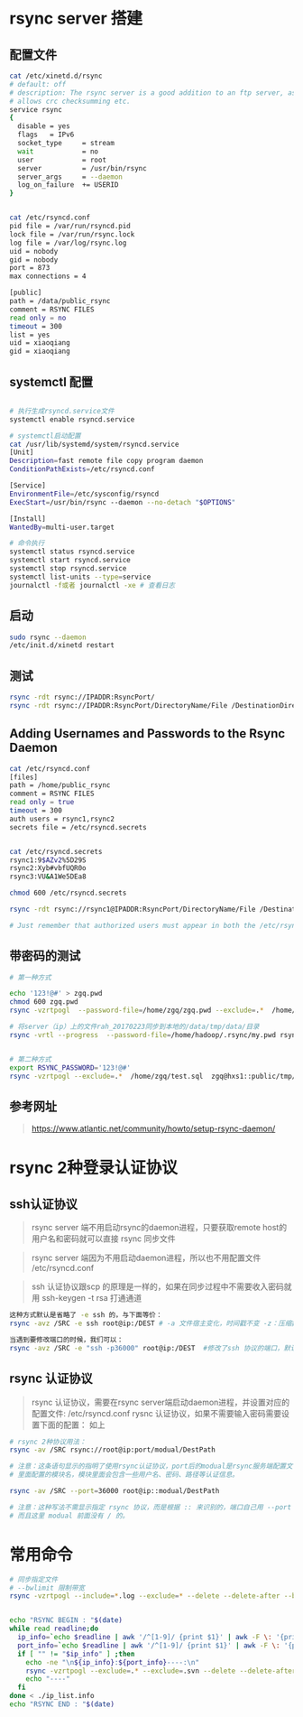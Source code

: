 # rsync server 搭建

## 配置文件

```bash
cat /etc/xinetd.d/rsync
# default: off
# description: The rsync server is a good addition to an ftp server, as it \
# allows crc checksumming etc.
service rsync
{
  disable = yes
  flags   = IPv6
  socket_type     = stream
  wait            = no
  user            = root
  server          = /usr/bin/rsync
  server_args     = --daemon
  log_on_failure  += USERID
}


cat /etc/rsyncd.conf
pid file = /var/run/rsyncd.pid
lock file = /var/run/rsync.lock
log file = /var/log/rsync.log
uid = nobody
gid = nobody
port = 873
max connections = 4

[public]
path = /data/public_rsync
comment = RSYNC FILES
read only = no
timeout = 300
list = yes
uid = xiaoqiang
gid = xiaoqiang
```

## systemctl 配置
```bash

# 执行生成rsyncd.service文件
systemctl enable rsyncd.service

# systemctl启动配置
cat /usr/lib/systemd/system/rsyncd.service
[Unit]
Description=fast remote file copy program daemon
ConditionPathExists=/etc/rsyncd.conf

[Service]
EnvironmentFile=/etc/sysconfig/rsyncd
ExecStart=/usr/bin/rsync --daemon --no-detach "$OPTIONS"

[Install]
WantedBy=multi-user.target

# 命令执行
systemctl status rsyncd.service
systemctl start rsyncd.service
systemctl stop rsyncd.service
systemctl list-units --type=service
journalctl -f或者 journalctl -xe # 查看日志
```

## 启动

```bash
sudo rsync --daemon
/etc/init.d/xinetd restart
```

## 测试
```bash
rsync -rdt rsync://IPADDR:RsyncPort/
rsync -rdt rsync://IPADDR:RsyncPort/DirectoryName/File /DestinationDirectory/
```

## Adding Usernames and Passwords to the Rsync Daemon
```bash
cat /etc/rsyncd.conf
[files]
path = /home/public_rsync
comment = RSYNC FILES
read only = true
timeout = 300
auth users = rsync1,rsync2
secrets file = /etc/rsyncd.secrets


cat /etc/rsyncd.secrets
rsync1:9$AZv2%5D29S
rsync2:Xyb#vbfUQR0o
rsync3:VU&A1We5DEa8

chmod 600 /etc/rsyncd.secrets

rsync -rdt rsync://rsync1@IPADDR:RsyncPort/DirectoryName/File /DestinationDirectory/

# Just remember that authorized users must appear in both the /etc/rsyncd.conf and the /etc/rsyncd.secrets files.

```

## 带密码的测试

```bash
# 第一种方式

echo '123!@#' > zgq.pwd
chmod 600 zgq.pwd
rsync -vzrtpogl  --password-file=/home/zgq/zgq.pwd --exclude=.*  /home/zgq/test.sql  zgq@hxs1::public/tmp/

# 将server（ip）上的文件rah_20170223同步到本地的/data/tmp/data/目录
rsync -vrtl --progress  --password-file=/home/hadoop/.rsync/my.pwd rsync1@ip::files/collect/rah_20170223.d /data/tmp/data/


# 第二种方式
export RSYNC_PASSWORD='123!@#'
rsync -vzrtpogl --exclude=.*  /home/zgq/test.sql  zgq@hxs1::public/tmp/

```

## 参考网址

> https://www.atlantic.net/community/howto/setup-rsync-daemon/

# rsync 2种登录认证协议

## ssh认证协议

> rsync server 端不用启动rsync的daemon进程，只要获取remote host的用户名和密码就可以直接 rsync 同步文件

> rsync server 端因为不用启动daemon进程，所以也不用配置文件 /etc/rsyncd.conf

> ssh 认证协议跟scp 的原理是一样的，如果在同步过程中不需要收入密码就 用 ssh-keygen -t rsa 打通通道

```bash
这种方式默认是省略了 -e ssh 的，与下面等价：  
rsync -avz /SRC -e ssh root@ip:/DEST # -a 文件宿主变化，时间戳不变 -z：压缩数据传输  

当遇到要修改端口的时候，我们可以：  
rsync -avz /SRC -e "ssh -p36000" root@ip:/DEST  #修改了ssh 协议的端口，默认是22
```

## rsync 认证协议

> rsync 认证协议，需要在rsync server端启动daemon进程，并设置对应的配置文件: /etc/rsyncd.conf
> rysnc 认证协议，如果不需要输入密码需要设置下面的配置： 如上

```bash
# rsync 2种协议用法：  
rsync -av /SRC rsync://root@ip:port/modual/DestPath  

# 注意：这条语句显示的指明了使用rsync认证协议，port后的modual是rsync服务端配置文件rsyncd.conf  
# 里面配置的模块名，模块里面会包含一些用户名、密码、路径等认证信息。  

rsync -av /SRC --port=36000 root@ip::modual/DestPath  

# 注意：这种写法不需显示指定 rsync 协议，而是根据 :: 来识别的，端口自己用 --port 指定。  
# 而且这里 modual 前面没有 / 的。

```

# 常用命令

```bash
# 同步指定文件
# --bwlimit 限制带宽
rsync -vzrtpogl --include=*.log --exclude=* --delete --delete-after --bwlimit=2049 -e ssh xxx@port:/data/logs/  dest_path


echo "RSYNC BEGIN : "$(date)
while read readline;do
  ip_info=`echo $readline | awk '/^[1-9]/ {print $1}' | awk -F \: '{print $1}'`
  port_info=`echo $readline | awk '/^[1-9]/ {print $1}' | awk -F \: '{print $2}'`
  if [ "" != "$ip_info" ] ;then
    echo -ne "\n${ip_info}:${port_info}----:\n"
    rsync -vzrtpogl --exclude=.* --exclude=.svn --delete --delete-after -e "ssh -p${port_info}" /data/webroot/ root@${ip_info}:/data/webroot/
    echo "----"
  fi 
done < ./ip_list.info
echo "RSYNC END : "$(date)

```